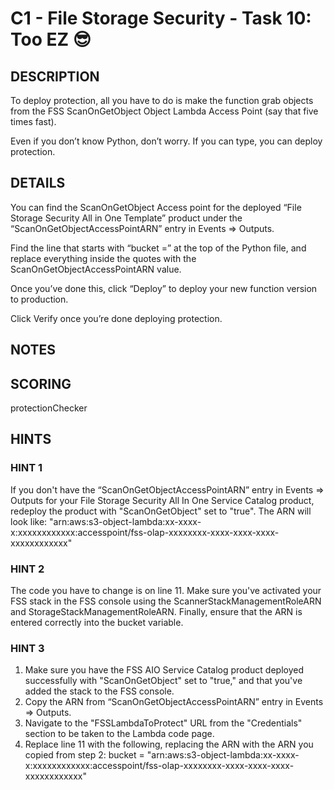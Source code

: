 # C1 - File Storage Security - Task 10: Too EZ 😎

## DESCRIPTION

To deploy protection, all you have to do is make the function grab objects from the FSS ScanOnGetObject Object Lambda Access Point (say that five times fast).

Even if you don’t know Python, don’t worry. If you can type, you can deploy protection.

## DETAILS

You can find the ScanOnGetObject Access point for the deployed “File Storage Security All in One Template” product under the “ScanOnGetObjectAccessPointARN” entry in Events ⇒ Outputs.

Find the line that starts with “bucket =” at the top of the Python file, and replace everything inside the quotes with the ScanOnGetObjectAccessPointARN value.

Once you’ve done this, click “Deploy” to deploy your new function version to production.

Click Verify once you’re done deploying protection.

## NOTES

## SCORING

protectionChecker

## HINTS

### HINT 1
If you don't have the “ScanOnGetObjectAccessPointARN” entry in Events ⇒ Outputs for your File Storage Security All In One Service Catalog product, redeploy the product with "ScanOnGetObject" set to "true". The ARN will look like: "arn:aws:s3-object-lambda:xx-xxxx-x:xxxxxxxxxxxx:accesspoint/fss-olap-xxxxxxxx-xxxx-xxxx-xxxx-xxxxxxxxxxxx"

### HINT 2
The code you have to change is on line 11. Make sure you've activated your FSS stack in the FSS console using the ScannerStackManagementRoleARN and StorageStackManagementRoleARN. Finally, ensure that the ARN is entered correctly into the bucket variable. 

### HINT 3

1. Make sure you have the FSS AIO Service Catalog product deployed successfully with "ScanOnGetObject" set to "true," and that you've added the stack to the FSS console.
2. Copy the ARN from “ScanOnGetObjectAccessPointARN” entry in Events ⇒ Outputs.
3. Navigate to the "FSSLambdaToProtect" URL from the "Credentials" section to be taken to the Lambda code page.
4. Replace line 11 with the following, replacing the ARN with the ARN you copied from step 2: bucket = "arn:aws:s3-object-lambda:xx-xxxx-x:xxxxxxxxxxxx:accesspoint/fss-olap-xxxxxxxx-xxxx-xxxx-xxxx-xxxxxxxxxxxx"